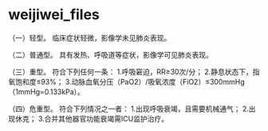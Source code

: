 # weijiwei_files
（一）轻型。
临床症状轻微，影像学未见肺炎表现。

（二）普通型。
具有发热、呼吸道等症状，影像学可见肺炎表现。

（三）重型。
符合下列任何一条：
1.呼吸窘迫，RR≥30次/分；
2.静息状态下，指氧饱和度≤93%；
3.动脉血氧分压（PaO2）/吸氧浓度（FiO2）≤300mmHg（1mmHg=0.133kPa）。

（四）危重型。
符合下列情况之一者：
1.出现呼吸衰竭，且需要机械通气；
2.出现休克；
3.合并其他器官功能衰竭需ICU监护治疗。
